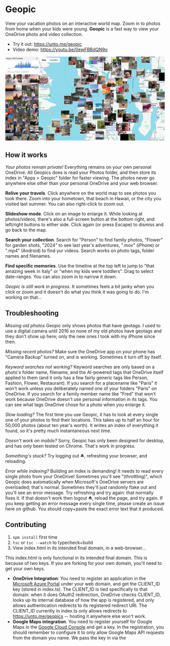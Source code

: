 # Geopic

View your vacation photos on an interactive world map. Zoom in to photos from home when your kids were young. **Geopic** is a fast way to view your OneDrive photo and video collection.
* Try it out: https://unto.me/geopic
* Video demo: https://youtu.be/0ewFBBdQN9o

![Geopic Preview](preview.jpg)

## How it works

*Your photos remain private!* Everything remains on your own personal OneDrive. All Geopics does is read your Photos folder, and then store its index in "Apps > Geopic" folder for faster viewing. The photos never go anywhere else other than your personal OneDrive and your web browser.

**Relive your travels**. Click anywhere on the world map to see photos you took there. Zoom into your hometown, that beach in Hawaii, or the city you visited last summer. You can also right-click to zoom out.

**Slideshow mode**. Click on an image to enlarge it. While looking at photos/videos, there's also a full-screen button at the bottom right, and left/right buttons to either side. Click again (or press Escape) to dismiss and go back to the map.

**Search your collection**. Search for "Person" to find family photos, "Flower" for garden shots, "2024" to see last year's adventures, ".mov" (iPhone) or ".mp4" (Android) to find yur videos. Search works on photo tags, folder names and filenames.

**Find specific memories**. Use the timeline at the top left to jump to "that amazing week in Italy" or "when my kids were toddlers". Drag to select date-ranges. You can also zoom in to narrow it down.

*Geopic is still work in progress*. It sometimes feels a bit janky when you click or zoom and it doesn't do what you think it was going to do. I'm working on that...

## Troubleshooting

*Missing old photos* Geopic only shows photos that have geotags. I used to use a digital camera until 2016 so none of my old photos have geotags and they don't show up here; only the new ones I took with my iPhone since then.

*Missing recent photos?* Make sure the OneDrive app on your phone has "Camera Backup" turned on, and is working. Sometimes it turn off by itself.

*Keyword searches not working?* Keyword searches are only based on a photo's folder name, filename, and the AI-powered tags that OneDrive itself applied to them (and it only has a few fairly generic tags like Person, Fashion, Flower, Restaurant). If you search for a placename like "Paris" it won't work unless you deliberately named one of your folders "Paris" on OneDrive. If you search for a family member name like "Fred" that won't work because OneDrive doesn't use personal information in its tags. You can see what tags OneDrive chose for a photo when you enlarge it.

*Slow loading?* The first time you use Geopic, it has to look at every single one of your photos to find their locations. This takes up to half an hour for 50,000 photos (about ten year's worth). It writes an index of everything it found, so it's pretty much instantaneous next time.

*Doesn't work on mobile?* Sorry, Geopic has only been designed for desktop, and has only been tested on Chrome. That's work in progress.

*Something's stuck?* Try logging out ⏏, refreshing your browser, and reloading.

*Error while indexing?* Building an index is demanding! It needs to read every single photo from your OneDrive! Sometimes you'll see "(throttling)", which Geopic does automatically when Microsoft's OneDrive servers are overloaded; that's normal. Sometimes they'll just randomly flake out and you'll see an error message. Try refreshing and try again: that normally fixes it. If that doesn't work then logout ⏏, reload the page, and try again. If you keep getting an error message every single time, please create an issue here on github. You should copy+paste the exact error text that it produced.


## Contributing

1. `npm install` first time
2. `tsc` or `tsc --watch` to typecheck+build
3. View index.html in its intended final domain, in a web-browser...

This index.html is only functional in its intended final domain. This is because of two keys. If you are forking for your own domain, you'll need to get your own keys.
* **OneDrive Integration**: You need to register an application in the [Microsoft Azure Portal](https://portal.azure.com/) under your web domain, and get the CLIENT_ID key (stored in index.ts). The CLIENT_ID is tied specifically to that domain: when it does OAuth2 redirection, OneDrive checks CLIENT_ID, looks up its internal database of how the app is registered, and only allows authentication redirects to its registered redirect URI. The CLIENT_ID currently in index.ts only allows redirects to https://unto.me/geopics -- hosting it anywhere else won't work.
* **Google Maps integration**. You need to register yourself for Google Maps in the [Google Cloud Console](https://console.cloud.google.com/) and get a key. In the registration, you should remember to configure it to only allow Google Maps API requests from the domain you name. We pass the key in via the <script/> tag in index.html. The key currently in index.html only allows Google Maps API requests from https://unto.me/geopics -- hosting it anywhere else won't allow the Google Maps API calls to work.
